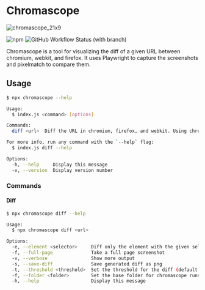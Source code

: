 # Chromascope

![chromascope_21x9](https://user-images.githubusercontent.com/468796/229309522-1e79d197-9016-4eb1-bb25-585cfbc11e8b.jpg)

![npm](https://img.shields.io/npm/v/chromascope) ![GitHub Workflow Status (with branch)](https://img.shields.io/github/actions/workflow/status/shtian/chromascope/main.yml?branch=main)

Chromascope is a tool for visualizing the diff of a given URL between chromium, webkit, and firefox. It uses Playwright to capture the screenshots and pixelmatch to compare them.

## Usage

```bash
$ npx chromascope --help

Usage:
  $ index.js <command> [options]

Commands:
  diff <url>  Diff the URL in chromium, firefox, and webkit. Using chromium as the base.

For more info, run any command with the `--help` flag:
  $ index.js diff --help

Options:
  -h, --help     Display this message
  -v, --version  Display version number
```

### Commands

#### Diff

```bash
$ npx chromascope diff --help

Usage:
  $ npx chromascope diff <url>

Options:
  -e, --element <selector>     Diff only the element with the given selector
  -f, --full-page              Take a full page screenshot
  -v, --verbose                Show more output
  -s, --save-diff              Save generated diff as png
  -t, --threshold <threshold>  Set the threshold for the diff (default: 0.2)
  -f, --folder <folder>        Set the base folder for chromascope runs (default: chromascope-runs)
  -h, --help                   Display this message
```
